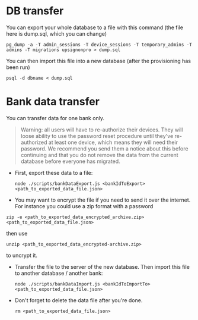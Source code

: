 # DB transfer

You can export your whole database to a file with this command (the file here is dump.sql, which you can change)

```
pg_dump -a -T admin_sessions -T device_sessions -T temporary_admins -T admins -T migrations upsignonpro > dump.sql
```

You can then import this file into a new database (after the provisioning has been run)

```
psql -d dbname < dump.sql
```

# Bank data transfer

You can transfer data for one bank only.

> Warning: all users will have to re-authorize their devices. They will loose ability to use the password reset procedure until they've re-authorized at least one device, which means they will need their password. We recommend you send them a notice about this before continuing and that you do not remove the data from the current database before everyone has migrated.

- First, export these data to a file:

  ```
  node ./scripts/bankDataExport.js <bankIdToExport> <path_to_exported_data_file.json>
  ```

- You may want to encrypt the file if you need to send it over the internet. For instance you could use a zip format with a password

```
zip -e <path_to_exported_data_encrypted_archive.zip> <path_to_exported_data_file.json>
```

then use

```
unzip <path_to_exported_data_encrypted-archive.zip>
```

to uncrypt it.

- Transfer the file to the server of the new database.
  Then import this file to another database / another bank:

  ```
  node ./scripts/bankDataImport.js <bankIdToImportTo> <path_to_exported_data_file.json>
  ```

- Don't forget to delete the data file after you're done.

  ```
  rm <path_to_exported_data_file.json>
  ```
